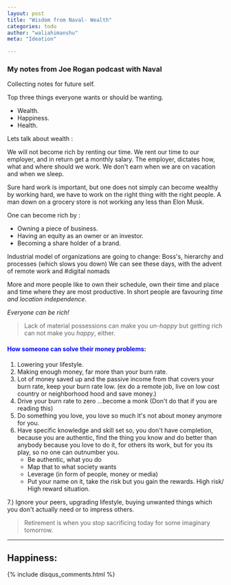 ```yaml
---
layout: post
title: "Wisdom from Naval- Wealth"
categories: todo
author: "waliahimanshu"
meta: "Ideation"

---
```


### My notes from Joe Rogan podcast with Naval
Collecting notes for future self.

Top three things everyone wants or should be wanting. 

* Wealth. 
* Happiness.
* Health.

Lets talk about wealth : 

We will not become rich by renting our time. We rent our time to our employer, and in return get a monthly salary.  The employer, dictates how, what and where should we work. We don't earn when we are on vacation and when we sleep.

Sure hard work is important, but one does not simply can become wealthy by working hard, we have to work on the right thing with the right people. A man down on a grocery store is not working any less than Elon Musk.

One can become rich by :
- Owning a piece of business.
- Having an equity as an owner or an investor.
- Becoming a share holder of a brand.

 
Industrial model of organizations are going to change: Boss's, hierarchy and processes (which slows you down) We can see these days, with the advent of remote work and #digital nomads


More and more people like to own their schedule, own their time and place and time where they are most productive. In short people are favouring *time and location independence*.
 
*Everyone can be rich!*
>Lack of material possessions can make you *un-happy* but getting rich can not make you *happy*, either.

####  <span style="color:blue">How someone can solve their money problems</span>: 

1. Lowering your lifestyle.
2. Making enough money, far more than your burn rate.
3. Lot of money saved up and the passive income from that covers your burn rate, keep your burn rate low. (ex do a remote job, live on low cost country or neighborhood hood
and save money.)
4. Drive your burn rate to zero ...become a monk (Don't do that if you are reading this)
5. Do something you love, you love so much it's not about money anymore for you. 
6. Have specific knowledge and skill set so, you don't have completion, because you are authentic, find the thing you know and do better than anybody because you love to do it, for others its work, but for you its play, so no one can outnumber you.
    * Be authentic, what you do
    * Map that to what society wants
    * Leverage (in form of people, money or media)
    * Put your name on it, take the risk but you gain the rewards. High risk/ High reward situation.

 7.) Ignore your peers, upgrading lifestyle, buying unwanted things which you don't actually need or to impress others. 
 
>Retirement is when you stop sacrificing today for some 
imaginary tomorrow.

----------

## Happiness:


{% include disqus_comments.html %}
